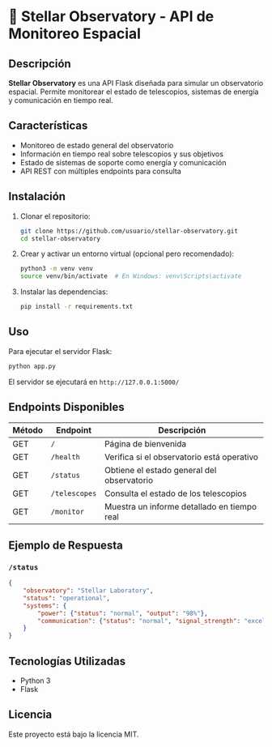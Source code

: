 # 🌌 Stellar Observatory - API de Monitoreo Espacial

## Descripción

**Stellar Observatory** es una API Flask diseñada para simular un observatorio espacial. Permite monitorear el estado de telescopios, sistemas de energía y comunicación en tiempo real.

## Características

- Monitoreo de estado general del observatorio
- Información en tiempo real sobre telescopios y sus objetivos
- Estado de sistemas de soporte como energía y comunicación
- API REST con múltiples endpoints para consulta

## Instalación

1. Clonar el repositorio:
   ```bash
   git clone https://github.com/usuario/stellar-observatory.git
   cd stellar-observatory
   ```
2. Crear y activar un entorno virtual (opcional pero recomendado):
   ```bash
   python3 -m venv venv
   source venv/bin/activate  # En Windows: venv\Scripts\activate
   ```
3. Instalar las dependencias:
   ```bash
   pip install -r requirements.txt
   ```

## Uso

Para ejecutar el servidor Flask:
```bash
python app.py
```

El servidor se ejecutará en `http://127.0.0.1:5000/`

## Endpoints Disponibles

| Método | Endpoint         | Descripción |
|--------|-----------------|-------------|
| GET    | `/`             | Página de bienvenida |
| GET    | `/health`       | Verifica si el observatorio está operativo |
| GET    | `/status`       | Obtiene el estado general del observatorio |
| GET    | `/telescopes`   | Consulta el estado de los telescopios |
| GET    | `/monitor`      | Muestra un informe detallado en tiempo real |

## Ejemplo de Respuesta

### `/status`
```json
{
    "observatory": "Stellar Laboratory",
    "status": "operational",
    "systems": {
        "power": {"status": "normal", "output": "98%"},
        "communication": {"status": "normal", "signal_strength": "excellent"}
    }
}
```

## Tecnologías Utilizadas

- Python 3
- Flask

## Licencia

Este proyecto está bajo la licencia MIT.


